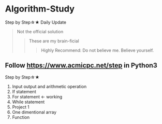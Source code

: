 # Algorithm-Study
Step by Step☆★
Daily Update
> Not the official solution
>> These are my brain-ficial
>>> Highly Recommend: Do not believe me. Believe yourself.

## Follow https://www.acmicpc.net/step in Python3

Step by Step☆★
1. Input output and arithmetic operation
2. If statement
3. For statement <- working
4. While statement
5. Project 1
6. One dimentional array
7. Function
